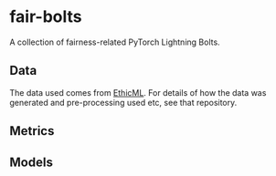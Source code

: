 # fair-bolts

A collection of fairness-related PyTorch Lightning Bolts.

## Data
The data used comes from [EthicML](https://wearepal.ai/EthicML).
For details of how the data was generated and pre-processing used etc, see that repository.

## Metrics


## Models
